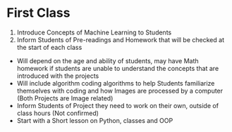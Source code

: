 # First Class

1. Introduce Concepts of Machine Learning to Students
2. Inform Students of Pre-readings and Homework that will be checked at the start of each class
* Will depend on the age and ability of students, may have Math homework if students are
unable to understand the concepts that are introduced with the projects
* Will include algorithm coding algorithms to help Students familiarize themselves with coding
and how Images are processed by a computer (Both Projects are Image related)
* Inform Students of Project they need to work on their own, outside of class hours (Not
confirmed)
* Start with a Short lesson on Python, classes and OOP
